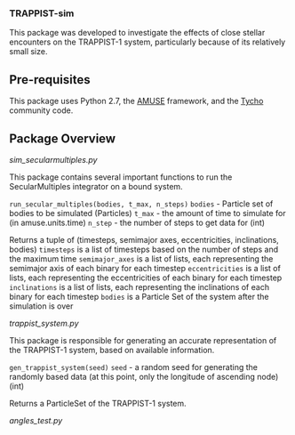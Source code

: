 ### TRAPPIST-sim 

This package was developed to investigate the effects of close stellar encounters on the TRAPPIST-1 system, particularly because of its relatively small size.

## Pre-requisites

This package uses Python 2.7, the [AMUSE](https://github.com/amusecode/amuse) framework, and the [Tycho](https://github.com/JPGlaser/Tycho) community code.

## Package Overview ##

*sim_secularmultiples.py*

This package contains several important functions to run the SecularMultiples integrator on a bound system. 

`run_secular_multiples(bodies, t_max, n_steps)`
`bodies` - Particle set of bodies to be simulated (Particles)
`t_max` - the amount of time to simulate for (in amuse.units.time)
`n_step` - the number of steps to get data for (int)

Returns a tuple of (timesteps, semimajor axes, eccentricities, inclinations, bodies)
`timesteps` is a list of timesteps based on the number of steps and the maximum time
`semimajor_axes` is a list of lists, each representing the semimajor axis of each binary for each timestep
`eccentricities` is a list of lists, each representing the eccentricities of each binary for each timestep
`inclinations` is a list of lists, each representing the inclinations of each binary for each timestep
`bodies` is a Particle Set of the system after the simulation is over

*trappist_system.py*

This package is responsible for generating an accurate representation of the TRAPPIST-1 system, based on available information.

`gen_trappist_system(seed)`
`seed` - a random seed for generating the randomly based data (at this point, only the longitude of ascending node) (int)

Returns a ParticleSet of the TRAPPIST-1 system.

*angles_test.py*


